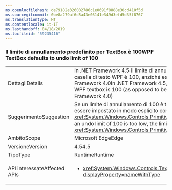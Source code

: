 ```yaml
---
ms.openlocfilehash: de79182e326082786c1e0691f8888e30cd410f5d
ms.sourcegitcommit: 0be8a279af6d8a43e03141e349d3efd5d35f8767
ms.translationtype: HT
ms.contentlocale: it-IT
ms.lasthandoff: 04/18/2019
ms.locfileid: "59235416"
---
```

### <a name="wpf-textbox-defaults-to-undo-limit-of-100"></a><span data-ttu-id="b1ee4-101">Il limite di annullamento predefinito per TextBox è 100</span><span class="sxs-lookup"><span data-stu-id="b1ee4-101">WPF TextBox defaults to undo limit of 100</span></span>

|   |   |
|---|---|
|<span data-ttu-id="b1ee4-102">Dettagli</span><span class="sxs-lookup"><span data-stu-id="b1ee4-102">Details</span></span>|<span data-ttu-id="b1ee4-103">In .NET Framework 4.5 il limite di annullamento predefinito per una casella di testo WPF è 100, anziché essere illimitato come in .NET Framework 4.0</span><span class="sxs-lookup"><span data-stu-id="b1ee4-103">In .NET Framework 4.5, the default undo limit for a WPF textbox is 100 (as opposed to being unlimited in .NET Framework 4.0)</span></span>|
|<span data-ttu-id="b1ee4-104">Suggerimento</span><span class="sxs-lookup"><span data-stu-id="b1ee4-104">Suggestion</span></span>|<span data-ttu-id="b1ee4-105">Se un limite di annullamento di 100 è troppo basso, il limite può essere impostato in modo esplicito con <xref:System.Windows.Controls.Primitives.TextBoxBase.UndoLimit></span><span class="sxs-lookup"><span data-stu-id="b1ee4-105">If an undo limit of 100 is too low, the limit can be set explicitly with <xref:System.Windows.Controls.Primitives.TextBoxBase.UndoLimit></span></span>|
|<span data-ttu-id="b1ee4-106">Ambito</span><span class="sxs-lookup"><span data-stu-id="b1ee4-106">Scope</span></span>|<span data-ttu-id="b1ee4-107">Microsoft Edge</span><span class="sxs-lookup"><span data-stu-id="b1ee4-107">Edge</span></span>|
|<span data-ttu-id="b1ee4-108">Versione</span><span class="sxs-lookup"><span data-stu-id="b1ee4-108">Version</span></span>|<span data-ttu-id="b1ee4-109">4.5</span><span class="sxs-lookup"><span data-stu-id="b1ee4-109">4.5</span></span>|
|<span data-ttu-id="b1ee4-110">Tipo</span><span class="sxs-lookup"><span data-stu-id="b1ee4-110">Type</span></span>|<span data-ttu-id="b1ee4-111">Runtime</span><span class="sxs-lookup"><span data-stu-id="b1ee4-111">Runtime</span></span>|
|<span data-ttu-id="b1ee4-112">API interessate</span><span class="sxs-lookup"><span data-stu-id="b1ee4-112">Affected APIs</span></span>|<ul><li><xref:System.Windows.Controls.TextBox?displayProperty=nameWithType></li></ul>|

